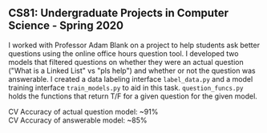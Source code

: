 ## CS81: Undergraduate Projects in Computer Science - Spring 2020

I worked with Professor Adam Blank on a project to help students ask better questions using the online office hours question tool. I developed two models that filtered questions on whether they were an actual question ("What is a Linked List" vs "pls help") and whether or not the question was answerable. I created a data labeling interface `label_data.py` and a model training interface `train_models.py` to aid in this task. `question_funcs.py` holds the functions that return T/F for a given question for the given model. 

CV Accuracy of actual question model: ~91% <br />
CV Accuracy of answerable model: ~85%
